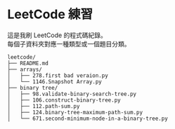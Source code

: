 # LeetCode 練習

這是我刷 LeetCode 的程式碼紀錄。  
每個子資料夾對應一種類型或一個題目分類。

```text
leetcode/
├── README.md
├── arrays/
│   ├── 278.first bad veraion.py
│   └── 1146.Snapshot Array.py
├── binary tree/
│   ├── 98.validate-binary-search-tree.py
│   ├── 106.construct-binary-tree.py
│   ├── 112.path-sum.py
│   ├── 124.binary-tree-maximum-path-sum.py
│   └── 671.second-minimum-node-in-a-binary-tree.py


